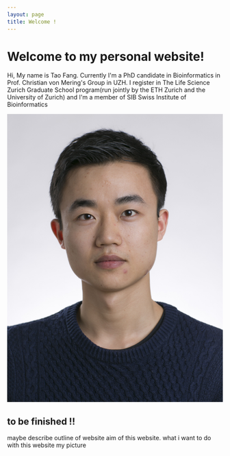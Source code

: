 ```yaml
---
layout: page
title: Welcome !
---
```

# Welcome to my personal website!

Hi, My name is Tao Fang. Currently I'm a PhD candidate in Bioinformatics in  Prof. Christian von Mering's Group in UZH.
I register in The Life Science Zurich Graduate School program(run jointly by the ETH Zurich and the University of Zurich) and I'm a  member of SIB Swiss Institute of Bioinformatics

![me](assets/img/me.jpg)

## to be finished !!
maybe describe outline of website
aim of this website.
what i want to do with this website
my picture
